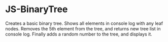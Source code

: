 # JS-BinaryTree
Creates a basic binary tree. Shows all elements in console log with any leaf nodes. Removes the 5th element from the tree, and returns new tree list in console log. Finally adds a random number to the tree, and displays it.
